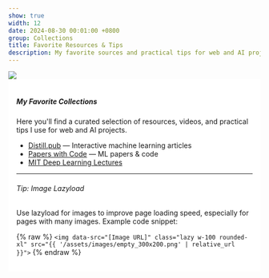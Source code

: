 ```yaml
---
show: true
width: 12
date: 2024-08-30 00:01:00 +0800
group: Collections
title: Favorite Resources & Tips
description: My favorite sources and practical tips for web and AI projects.
---
```


<div>
  <img data-src="{{ '/assets/images/covers/cover1.jpg' | relative_url }}" class="lazy w-100 rounded-xl" src="{{ '/assets/images/empty_300x200.png' | relative_url }}">

  <div class="card-img-overlay" style="overflow: auto; background: rgba(255,255,255,0.85); padding: 1rem;">
    <h5 class="card-title">My Favorite Collections</h5>
    <p class="card-text">
      Here you'll find a curated selection of resources, videos, and practical tips I use for web and AI projects.
    </p>
    <ul>
      <li><a href="https://distill.pub/" target="_blank">Distill.pub</a> — Interactive machine learning articles</li>
      <li><a href="https://paperswithcode.com/" target="_blank">Papers with Code</a> — ML papers & code</li>
      <li><a href="https://www.youtube.com/watch?v=NJ0bFj4sTzI" target="_blank">MIT Deep Learning Lectures</a></li>
    </ul>
    <hr>
    <h6 class="card-title">Tip: Image Lazyload</h6>
    <p class="card-text">
      Use lazyload for images to improve page loading speed, especially for pages with many images.
      Example code snippet:
    </p>
    <p class="card-text">
      {% raw %}
      <code>&lt;img data-src=&quot;[Image URL]&quot; class=&quot;lazy w-100 rounded-xl&quot; src=&quot;{{ '/assets/images/empty_300x200.png' | relative_url }}&quot;&gt;</code>
      {% endraw %}
    </p>
  </div>
</div>